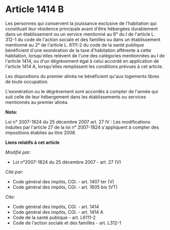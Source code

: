 # Article 1414 B

Les personnes qui conservent la jouissance exclusive de l'habitation qui constituait leur résidence principale avant d'être
hébergées durablement dans un établissement ou un service mentionné au 6° du I de l'article L. 312-1 du code de l'action
sociale et des familles ou dans un établissement mentionné au 2° de l'article L. 6111-2 du code de la santé publique
bénéficient d'une exonération de la taxe d'habitation afférente à cette habitation, lorsqu'elles relèvent de l'une des
catégories mentionnées au I de l'article 1414, ou d'un dégrèvement égal à celui accordé en application de l'article 1414 A,
lorsqu'elles remplissent les conditions prévues à cet article. 

Les dispositions du premier alinéa ne bénéficient qu'aux logements libres de toute occupation.

L'exonération ou le dégrèvement sont accordés à compter de l'année qui suit celle de leur hébergement dans les établissements
ou services mentionnés au premier alinéa.

**Nota:**

Loi n° 2007-1824 du 25 décembre 2007 art. 27 IV : Les modifications induites par l'article 27 de la loi n° 2007-1824
s'appliquent à compter des impositions établies au titre 2008.

**Liens relatifs à cet article**

_Modifié par_:

  - Loi n°2007-1824 du 25 décembre 2007 - art. 27 (V)

_Cité par_:

  - Code général des impôts, CGI. - art. 1407 ter (V)
  - Code général des impôts, CGI. - art. 1605 bis (VT)

_Cite_:

  - Code général des impôts, CGI. - art. 1414
  - Code général des impôts, CGI. - art. 1414 A
  - Code de la santé publique - art. L6111-2
  - Code de l'action sociale et des familles - art. L312-1
